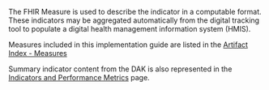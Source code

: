 The FHIR Measure is used to describe the indicator in a computable format. These indicators may be aggregated automatically from the digital tracking tool to populate a digital health management information system (HMIS). 

Measures included in this implementation guide are listed in the [Artifact Index - Measures](artifacts.html)

 Summary indicator content from the DAK is also represented in the <a href="indicators.html">Indicators and Performance Metrics</a> page. 




